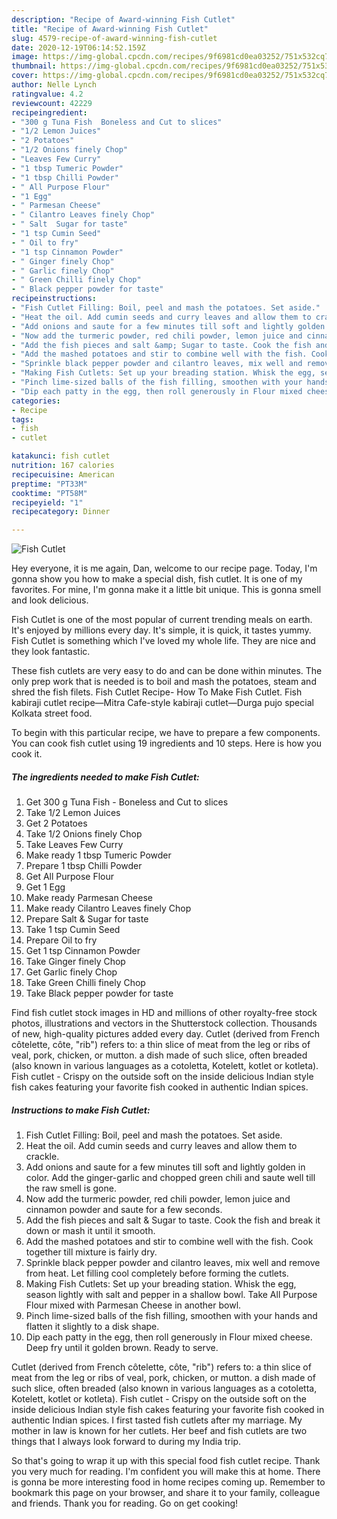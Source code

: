 ```yaml
---
description: "Recipe of Award-winning Fish Cutlet"
title: "Recipe of Award-winning Fish Cutlet"
slug: 4579-recipe-of-award-winning-fish-cutlet
date: 2020-12-19T06:14:52.159Z
image: https://img-global.cpcdn.com/recipes/9f6981cd0ea03252/751x532cq70/fish-cutlet-recipe-main-photo.jpg
thumbnail: https://img-global.cpcdn.com/recipes/9f6981cd0ea03252/751x532cq70/fish-cutlet-recipe-main-photo.jpg
cover: https://img-global.cpcdn.com/recipes/9f6981cd0ea03252/751x532cq70/fish-cutlet-recipe-main-photo.jpg
author: Nelle Lynch
ratingvalue: 4.2
reviewcount: 42229
recipeingredient:
- "300 g Tuna Fish  Boneless and Cut to slices"
- "1/2 Lemon Juices"
- "2 Potatoes"
- "1/2 Onions finely Chop"
- "Leaves Few Curry"
- "1 tbsp Tumeric Powder"
- "1 tbsp Chilli Powder"
- " All Purpose Flour"
- "1 Egg"
- " Parmesan Cheese"
- " Cilantro Leaves finely Chop"
- " Salt  Sugar for taste"
- "1 tsp Cumin Seed"
- " Oil to fry"
- "1 tsp Cinnamon Powder"
- " Ginger finely Chop"
- " Garlic finely Chop"
- " Green Chilli finely Chop"
- " Black pepper powder for taste"
recipeinstructions:
- "Fish Cutlet Filling: Boil, peel and mash the potatoes. Set aside."
- "Heat the oil. Add cumin seeds and curry leaves and allow them to crackle."
- "Add onions and saute for a few minutes till soft and lightly golden in color. Add the ginger-garlic and chopped green chili and saute well till the raw smell is gone."
- "Now add the turmeric powder, red chili powder, lemon juice and cinnamon powder and saute for a few seconds."
- "Add the fish pieces and salt &amp; Sugar to taste. Cook the fish and break it down or mash it until it smooth."
- "Add the mashed potatoes and stir to combine well with the fish. Cook together till mixture is fairly dry."
- "Sprinkle black pepper powder and cilantro leaves, mix well and remove from heat. Let filling cool completely before forming the cutlets."
- "Making Fish Cutlets: Set up your breading station. Whisk the egg, season lightly with salt and pepper in a shallow bowl. Take All Purpose Flour mixed with Parmesan Cheese in another bowl."
- "Pinch lime-sized balls of the fish filling, smoothen with your hands and flatten it slightly to a disk shape."
- "Dip each patty in the egg, then roll generously in Flour mixed cheese. Deep fry until it golden brown. Ready to serve."
categories:
- Recipe
tags:
- fish
- cutlet

katakunci: fish cutlet 
nutrition: 167 calories
recipecuisine: American
preptime: "PT33M"
cooktime: "PT58M"
recipeyield: "1"
recipecategory: Dinner

---
```



![Fish Cutlet](https://img-global.cpcdn.com/recipes/9f6981cd0ea03252/751x532cq70/fish-cutlet-recipe-main-photo.jpg)

Hey everyone, it is me again, Dan, welcome to our recipe page. Today, I'm gonna show you how to make a special dish, fish cutlet. It is one of my favorites. For mine, I'm gonna make it a little bit unique. This is gonna smell and look delicious.

Fish Cutlet is one of the most popular of current trending meals on earth. It's enjoyed by millions every day. It's simple, it is quick, it tastes yummy. Fish Cutlet is something which I've loved my whole life. They are nice and they look fantastic.

These fish cutlets are very easy to do and can be done within minutes. The only prep work that is needed is to boil and mash the potatoes, steam and shred the fish filets. Fish Cutlet Recipe- How To Make Fish Cutlet. Fish kabiraji cutlet recipe—Mitra Cafe-style kabiraji cutlet—Durga pujo special Kolkata street food.


To begin with this particular recipe, we have to prepare a few components. You can cook fish cutlet using 19 ingredients and 10 steps. Here is how you cook it.

<!--inarticleads1-->

##### The ingredients needed to make Fish Cutlet:

1. Get 300 g Tuna Fish - Boneless and Cut to slices
1. Take 1/2 Lemon Juices
1. Get 2 Potatoes
1. Take 1/2 Onions finely Chop
1. Take Leaves Few Curry
1. Make ready 1 tbsp Tumeric Powder
1. Prepare 1 tbsp Chilli Powder
1. Get  All Purpose Flour
1. Get 1 Egg
1. Make ready  Parmesan Cheese
1. Make ready  Cilantro Leaves finely Chop
1. Prepare  Salt &amp; Sugar for taste
1. Take 1 tsp Cumin Seed
1. Prepare  Oil to fry
1. Get 1 tsp Cinnamon Powder
1. Take  Ginger finely Chop
1. Get  Garlic finely Chop
1. Take  Green Chilli finely Chop
1. Take  Black pepper powder for taste


Find fish cutlet stock images in HD and millions of other royalty-free stock photos, illustrations and vectors in the Shutterstock collection. Thousands of new, high-quality pictures added every day. Cutlet (derived from French côtelette, côte, &#34;rib&#34;) refers to: a thin slice of meat from the leg or ribs of veal, pork, chicken, or mutton. a dish made of such slice, often breaded (also known in various languages as a cotoletta, Kotelett, kotlet or kotleta). Fish cutlet - Crispy on the outside soft on the inside delicious Indian style fish cakes featuring your favorite fish cooked in authentic Indian spices. 

<!--inarticleads2-->

##### Instructions to make Fish Cutlet:

1. Fish Cutlet Filling: Boil, peel and mash the potatoes. Set aside.
1. Heat the oil. Add cumin seeds and curry leaves and allow them to crackle.
1. Add onions and saute for a few minutes till soft and lightly golden in color. Add the ginger-garlic and chopped green chili and saute well till the raw smell is gone.
1. Now add the turmeric powder, red chili powder, lemon juice and cinnamon powder and saute for a few seconds.
1. Add the fish pieces and salt &amp; Sugar to taste. Cook the fish and break it down or mash it until it smooth.
1. Add the mashed potatoes and stir to combine well with the fish. Cook together till mixture is fairly dry.
1. Sprinkle black pepper powder and cilantro leaves, mix well and remove from heat. Let filling cool completely before forming the cutlets.
1. Making Fish Cutlets: Set up your breading station. Whisk the egg, season lightly with salt and pepper in a shallow bowl. Take All Purpose Flour mixed with Parmesan Cheese in another bowl.
1. Pinch lime-sized balls of the fish filling, smoothen with your hands and flatten it slightly to a disk shape.
1. Dip each patty in the egg, then roll generously in Flour mixed cheese. Deep fry until it golden brown. Ready to serve.


Cutlet (derived from French côtelette, côte, &#34;rib&#34;) refers to: a thin slice of meat from the leg or ribs of veal, pork, chicken, or mutton. a dish made of such slice, often breaded (also known in various languages as a cotoletta, Kotelett, kotlet or kotleta). Fish cutlet - Crispy on the outside soft on the inside delicious Indian style fish cakes featuring your favorite fish cooked in authentic Indian spices. I first tasted fish cutlets after my marriage. My mother in law is known for her cutlets. Her beef and fish cutlets are two things that I always look forward to during my India trip. 

So that's going to wrap it up with this special food fish cutlet recipe. Thank you very much for reading. I'm confident you will make this at home. There is gonna be more interesting food in home recipes coming up. Remember to bookmark this page on your browser, and share it to your family, colleague and friends. Thank you for reading. Go on get cooking!
